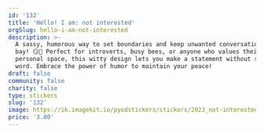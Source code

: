```yaml
---
id: '132'
title: 'Hello! I am: not interested'
orgSlug: hello-i-am-not-interested
description: >-
  A sassy, humorous way to set boundaries and keep unwanted conversations at
  bay! 😏🚫 Perfect for introverts, busy bees, or anyone who values their
  personal space, this witty design lets you make a statement without saying a
  word. Embrace the power of humor to maintain your peace!
draft: false
community: false
charity: false
type: stickers
slug: '132'
image: https://ik.imagekit.io/pyodstickers/stickers/2023_not-interested.png
price: '3.00'
---
```

